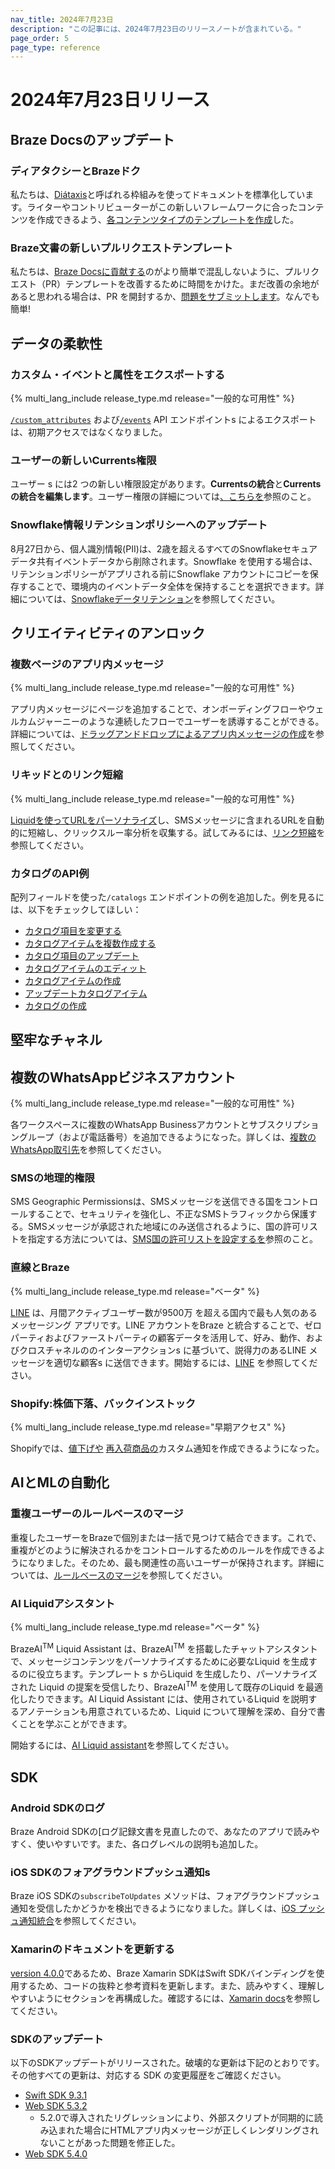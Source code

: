 ```yaml
---
nav_title: 2024年7月23日
description: "この記事には、2024年7月23日のリリースノートが含まれている。"
page_order: 5
page_type: reference
---
```

 
# 2024年7月23日リリース

## Braze Docsのアップデート

### ディアタクシーとBrazeドク

私たちは、[Diátaxis](https://diataxis.fr/)と呼ばれる枠組みを使ってドキュメントを標準化しています。ライターやコントリビューターがこの新しいフレームワークに合ったコンテンツを作成できるよう、[各コンテンツタイプのテンプレートを作成]({{site.baseurl}}/contributing/content_types)した。

### Braze文書の新しいプルリクエストテンプレート

私たちは、[Braze Docsに貢献する]({{site.baseurl}}/contributing/home/)のがより簡単で混乱しないように、プルリクエスト（PR）テンプレートを改善するために時間をかけた。まだ改善の余地があると思われる場合は、PR を開封するか、[問題をサブミットします](https://github.com/braze-inc/braze-docs/issues/new?assignees=&labels=enhancement&projects=&template=request_a_feature.md&title=)。なんでも簡単!
 
## データの柔軟性

### カスタム・イベントと属性をエクスポートする

{% multi_lang_include release_type.md release="一般的な可用性" %}

[`/custom_attributes`]({{site.baseurl}}/api/endpoints/export/custom_attributes/get_custom_attributes) および[`/events`]({{site.baseurl}}/api/endpoints/export/custom_events/get_custom_events_data) API エンドポイントs によるエクスポートは、初期アクセスではなくなりました。

### ユーザーの新しいCurrents権限

ユーザー s には2 つの新しい権限設定があります。**Currentsの統合**と**Currentsの統合を編集します**。ユーザー権限の詳細については[、こちらを]({{site.baseurl}}/user_guide/administrative/app_settings/manage_your_braze_users/user_permissions)参照のこと。 

### Snowflake情報リテンションポリシーへのアップデート
 
8月27日から、個人識別情報(PII)は、2歳を超えるすべてのSnowflakeセキュアデータ共有イベントデータから削除されます。Snowflake を使用する場合は、リテンションポリシーがアプリされる前にSnowflake アカウントにコピーを保存することで、環境内のイベントデータ全体を保持することを選択できます。詳細については、[Snowflakeデータリテンション]({{site.baseurl}}/partners/data_and_infrastructure_agility/data_warehouses/snowflake/data_retention/)を参照してください。
 
## クリエイティビティのアンロック

### 複数ページのアプリ内メッセージ

{% multi_lang_include release_type.md release="一般的な可用性" %}

アプリ内メッセージにページを追加することで、オンボーディングフローやウェルカムジャーニーのような連続したフローでユーザーを誘導することができる。詳細については、[ドラッグアンドドロップによるアプリ内メッセージの作成]({{site.baseurl}}/user_guide/message_building_by_channel/in-app_messages/drag_and_drop/create#multi-page)を参照してください。

### リキッドとのリンク短縮

{% multi_lang_include release_type.md release="一般的な可用性" %}

[Liquidを使ってURLをパーソナライズ]({{site.baseurl}}/user_guide/message_building_by_channel/sms/campaign/link_shortening/#enabling-link-shortening)し、SMSメッセージに含まれるURLを自動的に短縮し、クリックスルー率分析を収集する。試してみるには、[リンク短縮]({{site.baseurl}}/user_guide/message_building_by_channel/sms/campaign/link_shortening/)を参照してください。

### カタログのAPI例

配列フィールドを使った`/catalogs` エンドポイントの例を追加した。例を見るには、以下をチェックしてほしい：

- [カタログ項目を変更する]({{site.baseurl}}/api/endpoints/catalogs/catalog_items/asynchronous/patch_catalog_items_bulk)
- [カタログアイテムを複数作成する]({{site.baseurl}}/api/endpoints/catalogs/catalog_items/asynchronous/post_create_catalog_items_bulk)
- [カタログ項目のアップデート]({{site.baseurl}}/api/endpoints/catalogs/catalog_items/asynchronous/put_update_catalog_items)
- [カタログアイテムのエディット]({{site.baseurl}}/api/endpoints/catalogs/catalog_items/synchronous/patch_catalog_item)
- [カタログアイテムの作成]({{site.baseurl}}/api/endpoints/catalogs/catalog_items/synchronous/post_create_catalog_item)
- [アップデートカタログアイテム]({{site.baseurl}}/api/endpoints/catalogs/catalog_items/synchronous/put_update_catalog_item)
- [カタログの作成]({{site.baseurl}}/api/endpoints/catalogs/catalog_management/synchronous/post_create_catalog)
 
## 堅牢なチャネル

## 複数のWhatsAppビジネスアカウント

{% multi_lang_include release_type.md release="一般的な可用性" %}

各ワークスペースに複数のWhatsApp Businessアカウントとサブスクリプショングループ（および電話番号）を追加できるようになった。詳しくは、[複数のWhatsApp取引先]({{site.baseurl}}/user_guide/message_building_by_channel/whatsapp/overview/multiple_subscription_groups)を参照してください。 

### SMSの地理的権限

SMS Geographic Permissionsは、SMSメッセージを送信できる国をコントロールすることで、セキュリティを強化し、不正なSMSトラフィックから保護する。SMSメッセージが承認された地域にのみ送信されるように、国の許可リストを指定する方法については、[SMS国の許可リストを設定するを]({{site.baseurl}}/user_guide/message_building_by_channel/sms/sms_geographic_permissions/#configuring-your-sms-country-allowlist)参照のこと。

### 直線とBraze

{% multi_lang_include release_type.md release="ベータ" %}

[LINE](https://www.lycbiz.com/sites/default/files/media/jp/download/LINE%20Business%20Guide_202310-202403.pdf) は、月間アクティブユーザー数が9500万 を超える国内で最も人気のあるメッセージング アプリです。LINE アカウントをBraze と統合することで、ゼロパーティおよびファーストパーティの顧客データを活用して、好み、動作、およびクロスチャネルののインターアクションs に基づいて、説得力のあるLINE メッセージを適切な顧客s に送信できます。開始するには、[LINE]({{site.baseurl}}/line) を参照してください。

### Shopify:株価下落、バックインストック

{% multi_lang_include release_type.md release="早期アクセス" %}

Shopifyでは、[値下げや]({{site.baseurl}}/user_guide/personalization_and_dynamic_content/catalogs/price_drop_notifications) [再入荷商品の]({{site.baseurl}}/user_guide/personalization_and_dynamic_content/catalogs/back_in_stock_notifications)カスタム通知を作成できるようになった。
 
## AIとMLの自動化
 
### 重複ユーザーのルールベースのマージ

重複したユーザーをBrazeで個別または一括で見つけて結合できます。これで、重複がどのように解決されるかをコントロールするためのルールを作成できるようになりました。そのため、最も関連性の高いユーザーが保持されます。詳細については、[ルールベースのマージ]({{site.baseurl}}/user_guide/engagement_tools/segments/user_profiles/duplicate_users/#rules-based-merging)を参照してください。

### AI Liquidアシスタント

{% multi_lang_include release_type.md release="ベータ" %}

BrazeAI<sup>TM</sup> Liquid Assistant は、BrazeAI<sup>TM</sup> を搭載したチャットアシスタントで、メッセージコンテンツをパーソナライズするために必要なLiquid を生成するのに役立ちます。テンプレート s からLiquid を生成したり、パーソナライズされた Liquid の提案を受信したり、BrazeAI<sup>TM</sup> を使用して既存のLiquid を最適化したりできます。AI Liquid Assistant には、使用されているLiquid を説明するアノテーションも用意されているため、Liquid について理解を深め、自分で書くことを学ぶことができます。

開始するには、[AI Liquid assistant]({{site.baseurl}}/user_guide/sage_ai/generative_ai/ai_liquid)を参照してください。
 
## SDK
 
### Android SDKのログ

Braze Android SDKの[ログ記録文書を見直したので、あなたのアプリで読みやすく、使いやすいです。また、各ログレベルの説明も追加した。

### iOS SDKのフォアグラウンドプッシュ通知s

Braze iOS SDKの`subscribeToUpdates` メソッドは、フォアグラウンドプッシュ通知を受信したかどうかを検出できるようになりました。詳しくは、[iOS プッシュ通知統合]({{site.baseurl}}/developer_guide/platform_integration_guides/swift/push_notifications/integration)を参照してください。
 
### Xamarinのドキュメントを更新する
 
[version 4.0.0](https://github.com/braze-inc/braze-xamarin-sdk/releases/tag/4.0.0)であるため、Braze Xamarin SDKはSwift SDKバインディングを使用するため、コードの抜粋と参考資料を更新します。また、読みやすく、理解しやすいようにセクションを再構成した。確認するには、[Xamarin docs]({{site.baseurl}}/developer_guide/platform_integration_guides/xamarin/initial_sdk_setup)を参照してください。

### SDKのアップデート

以下のSDKアップデートがリリースされた。破壊的な更新は下記のとおりです。その他すべての更新は、対応する SDK の変更履歴をご確認ください。
 
- [Swift SDK 9.3.1](https://github.com/braze-inc/braze-swift-sdk/releases/tag/9.3.1)
- [Web SDK 5.3.2](https://github.com/braze-inc/braze-web-sdk/blob/master/CHANGELOG.md#532)
    - 5.2.0で導入されたリグレッションにより、外部スクリプトが同期的に読み込まれた場合にHTMLアプリ内メッセージが正しくレンダリングされないことがあった問題を修正した。
- [Web SDK 5.4.0](https://github.com/braze-inc/braze-web-sdk/blob/master/CHANGELOG.md#540)